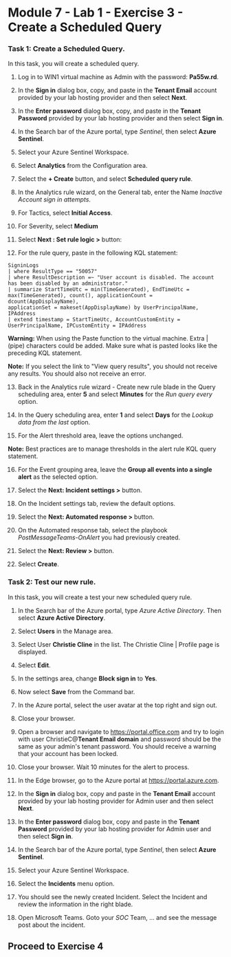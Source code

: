 # Module 7 - Lab 1 - Exercise 3 - Create a Scheduled Query

### Task 1: Create a Scheduled Query.

In this task, you will create a scheduled query.

1. Log in to WIN1 virtual machine as Admin with the password: **Pa55w.rd**.  

2. In the **Sign in** dialog box, copy, and paste in the **Tenant Email** account provided by your lab hosting provider and then select **Next**.

3. In the **Enter password** dialog box, copy, and paste in the **Tenant Password** provided by your lab hosting provider and then select **Sign in**.

4. In the Search bar of the Azure portal, type *Sentinel*, then select **Azure Sentinel**.

5. Select your Azure Sentinel Workspace.

6. Select **Analytics** from the Configuration area.

7. Select the **+ Create** button, and select **Scheduled query rule**.

8. In the Analytics rule wizard, on the General tab, enter the Name *Inactive Account sign in attempts*.

9. For Tactics, select **Initial Access**.

10. For Severity, select **Medium**

11. Select **Next : Set rule logic >** button:

12. For the rule query, paste in the following KQL statement:

```KQL
SigninLogs
| where ResultType == "50057"
| where ResultDescription =~ "User account is disabled. The account has been disabled by an administrator."
| summarize StartTimeUtc = min(TimeGenerated), EndTimeUtc = max(TimeGenerated), count(), applicationCount = dcount(AppDisplayName), 
applicationSet = makeset(AppDisplayName) by UserPrincipalName, IPAddress
| extend timestamp = StartTimeUtc, AccountCustomEntity = UserPrincipalName, IPCustomEntity = IPAddress
```

**Warning:** When using the Paste function to the virtual machine.  Extra | (pipe) characters could be added.  Make sure what is pasted looks like the preceding KQL statement.

**Note:** If you select the link to "View query results", you should not receive any results.  You should also not receive an error.  

13. Back in the Analytics rule wizard - Create new rule blade in the Query scheduling area, enter **5** and select **Minutes** for the *Run query every* option.

14. In the Query scheduling area, enter **1** and select **Days** for the *Lookup data from the last* option.

15. For the Alert threshold area, leave the options unchanged.

**Note:** Best practices are to manage thresholds in the alert rule KQL query statement.

16. For the Event grouping area, leave the **Group all events into a single alert** as the selected option.

17. Select the **Next: Incident settings >** button.  

18. On the Incident settings tab, review the default options.

19. Select the **Next: Automated response >** button.

20. On the Automated response tab, select the playbook *PostMessageTeams-OnAlert* you had previously created.

22. Select the **Next: Review >** button.
  
23. Select **Create**.

### Task 2: Test our new rule.

In this task, you will create a test your new scheduled query rule.

1. In the Search bar of the Azure portal, type *Azure Active Directory*. Then select **Azure Active Directory**.

2. Select **Users** in the Manage area.

3. Select User **Christie Cline** in the list. The Christie Cline | Profile page is displayed.

4. Select **Edit**.

5. In the settings area, change **Block sign in** to **Yes**.

6. Now select **Save** from the Command bar.

7. In the Azure portal, select the user avatar at the top right and sign out.

8. Close your browser.

9. Open a browser and navigate to https://portal.office.com and try to login with user ChristieC@**Tenant Email domain** and password should be the same as your admin's tenant password.  You should receive a warning that your account has been locked.

10. Close your browser. Wait 10 minutes for the alert to process.

11. In the Edge browser, go to the Azure portal at https://portal.azure.com.

12. In the **Sign in** dialog box, copy and paste in the **Tenant Email** account provided by your lab hosting provider for Admin user and then select **Next**.

13. In the **Enter password** dialog box, copy and paste in the **Tenant Password** provided by your lab hosting provider for Admin user and then select **Sign in**.

14. In the Search bar of the Azure portal, type *Sentinel*, then select **Azure Sentinel**.

15. Select your Azure Sentinel Workspace.

16. Select the **Incidents** menu option.

17. You should see the newly created Incident.  Select the Incident and review the information in the right blade.

18. Open Microsoft Teams. Goto your *SOC* Team, ... and see the message post about the incident.

## Proceed to Exercise 4
